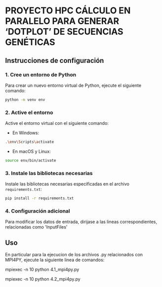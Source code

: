 # PROYECTO HPC CÁLCULO EN PARALELO PARA GENERAR ‘DOTPLOT’ DE SECUENCIAS GENÉTICAS 


## Instrucciones de configuración

### 1. Cree un entorno de Python

Para crear un nuevo entorno virtual de Python, ejecute el siguiente comando:

```bash
python -m venv env
```

### 2. Active el entorno

Active el entorno virtual con el siguiente comando:

- En Windows:
```bash
.\env\Scripts\activate
```
- En macOS y Linux:
```bash
source env/bin/activate
```

### 3. Instale las bibliotecas necesarias

Instale las bibliotecas necesarias especificadas en el archivo `requirements.txt`:

```bash
pip install -r requirements.txt
```

### 4. Configuración adicional

Para modificar los datos de entrada, dirijase a las lineas correspondientes, relacionadas como 'InputFiles'

## Uso

En particular para la ejecucion de los archivos .py relacionados con MPI4PY, ejecute la siguiente linea de comandos:

mpiexec -n 10 python 4.1_mpi4py.py

mpiexec -n 10 python 4.2_mpi4py.py